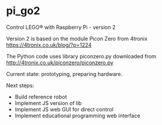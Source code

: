 # pi_go2
Control LEGO® with Raspberry Pi - version 2

Version 2 is based on the module Picon Zero from 4tronix
https://4tronix.co.uk/blog/?p=1224

The Python code uses library piconzero.py downloaded from http://4tronix.co.uk/piconzero/piconzero.py

Current state: prototyping, preparing hardware.

Next steps:
* Build reference robot
* Implement JS version of lib
* Implement JS web GUI for direct control
* Implement educational programming web interface